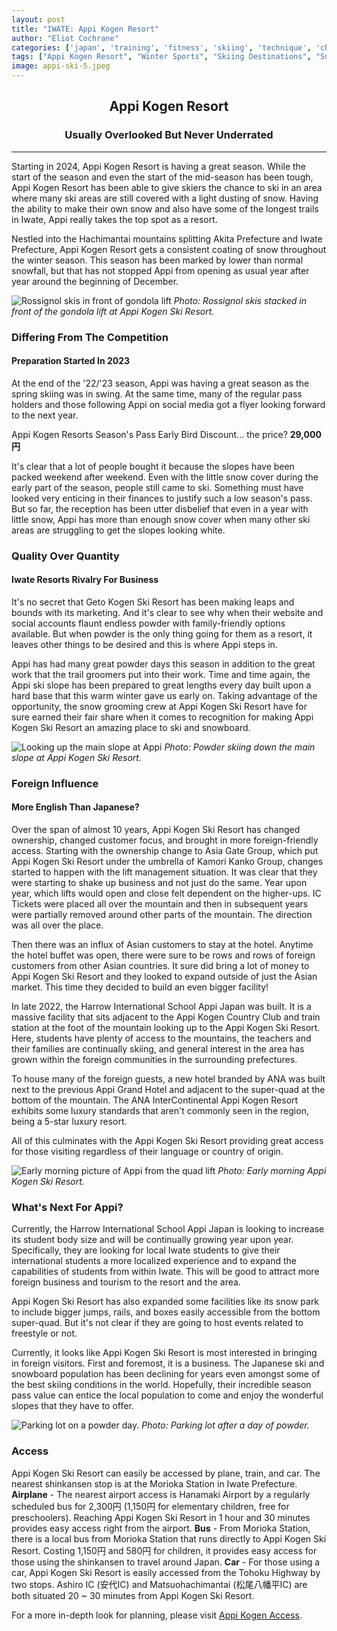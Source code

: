 ```yaml
---
layout: post
title: "IWATE: Appi Kogen Resort"
author: "Eliot Cochrane"
categories: ['japan', 'training', 'fitness', 'skiing', 'technique', 'choumin']
tags: ["Appi Kogen Resort", "Winter Sports", "Skiing Destinations", "Snow Grooming", "Iwate Prefecture", "International Schools", "Foreign Tourism", "Ski Resort Business", "Season's Pass Discounts", "Mountain Lifestyle"]
image: appi-ski-5.jpeg
---
```


## <center>Appi Kogen Resort</center>
### <center>Usually Overlooked But Never Underrated</center>

***

Starting in 2024, Appi Kogen Resort is having a great season. While the start of the season and even the start of the mid-season has been tough, Appi Kogen Resort has been able to give skiers the chance to ski in an area where many ski areas are still covered with a light dusting of snow. Having the ability to make their own snow and also have some of the longest trails in Iwate, Appi really takes the top spot as a resort.

Nestled into the Hachimantai mountains splitting Akita Prefecture and Iwate Prefecture, Appi Kogen Resort gets a consistent coating of snow throughout the winter season. This season has been marked by lower than normal snowfall, but that has not stopped Appi from opening as usual year after year around the beginning of December.

![Rossignol skis in front of gondola lift](/assets/img/appi-ski-3.jpeg)
*Photo: Rossignol skis stacked in front of the gondola lift at Appi Kogen Ski Resort.*

### Differing From The Competition
#### Preparation Started In 2023

At the end of the '22/'23 season, Appi was having a great season as the spring skiing was in swing. At the same time, many of the regular pass holders and those following Appi on social media got a flyer looking forward to the next year.

Appi Kogen Resorts Season's Pass Early Bird Discount... the price? **29,000円**

It's clear that a lot of people bought it because the slopes have been packed weekend after weekend. Even with the little snow cover during the early part of the season, people still came to ski. Something must have looked very enticing in their finances to justify such a low season's pass. But so far, the reception has been utter disbelief that even in a year with little snow, Appi has more than enough snow cover when many other ski areas are struggling to get the slopes looking white.

### Quality Over Quantity
#### Iwate Resorts Rivalry For Business

It's no secret that Geto Kogen Ski Resort has been making leaps and bounds with its marketing. And it's clear to see why when their website and social accounts flaunt endless powder with family-friendly options available. But when powder is the only thing going for them as a resort, it leaves other things to be desired and this is where Appi steps in.

Appi has had many great powder days this season in addition to the great work that the trail groomers put into their work. Time and time again, the Appi ski slope has been prepared to great lengths every day built upon a hard base that this warm winter gave us early on. Taking advantage of the opportunity, the snow grooming crew at Appi Kogen Ski Resort have for sure earned their fair share when it comes to recognition for making Appi Kogen Ski Resort an amazing place to ski and snowboard.

![Looking up the main slope at Appi](/assets/img/appi-ski-1.jpeg)
*Photo: Powder skiing down the main slope at Appi Kogen Ski Resort.*

### Foreign Influence
#### More English Than Japanese?

Over the span of almost 10 years, Appi Kogen Ski Resort has changed ownership, changed customer focus, and brought in more foreign-friendly access. Starting with the ownership change to Asia Gate Group, which put Appi Kogen Ski Resort under the umbrella of Kamori Kanko Group, changes started to happen with the lift management situation. It was clear that they were starting to shake up business and not just do the same. Year upon year, which lifts would open and close felt dependent on the higher-ups. IC Tickets were placed all over the mountain and then in subsequent years were partially removed around other parts of the mountain. The direction was all over the place.

Then there was an influx of Asian customers to stay at the hotel. Anytime the hotel buffet was open, there were sure to be rows and rows of foreign customers from other Asian countries. It sure did bring a lot of money to Appi Kogen Ski Resort and they looked to expand outside of just the Asian market. This time they decided to build an even bigger facility!

In late 2022, the Harrow International School Appi Japan was built. It is a massive facility that sits adjacent to the Appi Kogen Country Club and train station at the foot of the mountain looking up to the Appi Kogen Ski Resort. Here, students have plenty of access to the mountains, the teachers and their families are continually skiing, and general interest in the area has grown within the foreign communities in the surrounding prefectures.

To house many of the foreign guests, a new hotel branded by ANA was built next to the previous Appi Grand Hotel and adjacent to the super-quad at the bottom of the mountain. The ANA InterContinental Appi Kogen Resort exhibits some luxury standards that aren't commonly seen in the region, being a 5-star luxury resort.

All of this culminates with the Appi Kogen Ski Resort providing great access for those visiting regardless of their language or country of origin.

![Early morning picture of Appi from the quad lift](/assets/img/appi-ski-6.jpeg)
*Photo: Early morning Appi Kogen Ski Resort.*

### What's Next For Appi?

Currently, the Harrow International School Appi Japan is looking to increase its student body size and will be continually growing year upon year. Specifically, they are looking for local Iwate students to give their international students a more localized experience and to expand the capabilities of students from within Iwate. This will be good to attract more foreign business and tourism to the resort and the area.

Appi Kogen Ski Resort has also expanded some facilities like its snow park to include bigger jumps, rails, and boxes easily accessible from the bottom super-quad. But it's not clear if they are going to host events related to freestyle or not.

Currently, it looks like Appi Kogen Ski Resort is most interested in bringing in foreign visitors. First and foremost, it is a business. The Japanese ski and snowboard population has been declining for years even amongst some of the best skiing conditions in the world. Hopefully, their incredible season pass value can entice the local population to come and enjoy the wonderful slopes that they have to offer.

![Parking lot on a powder day.](/assets/img/appi-ski-4.jpeg)
*Photo: Parking lot after a day of powder.*

### Access

Appi Kogen Ski Resort can easily be accessed by plane, train, and car. The nearest shinkansen stop is at the Morioka Station in Iwate Prefecture.
**Airplane** - The nearest airport access is Hanamaki Airport by a regularly scheduled bus for 2,300円 (1,150円 for elementary children, free for preschoolers). Reaching Appi Kogen Ski Resort in 1 hour and 30 minutes provides easy access right from the airport.
**Bus** - From Morioka Station, there is a local bus from Morioka Station that runs directly to Appi Kogen Ski Resort. Costing 1,150円 and 580円 for children, it provides easy access for those using the shinkansen to travel around Japan.
**Car** - For those using a car, Appi Kogen Ski Resort is easily accessed from the Tohoku Highway by two stops. Ashiro IC (安代IC) and Matsuohachimantai (松尾八幡平IC) are both situated 20 ~ 30 minutes from Appi Kogen Ski Resort.

For a more in-depth look for planning, please visit [Appi Kogen Access](https://appi-japan.com/access/access-winter/).
